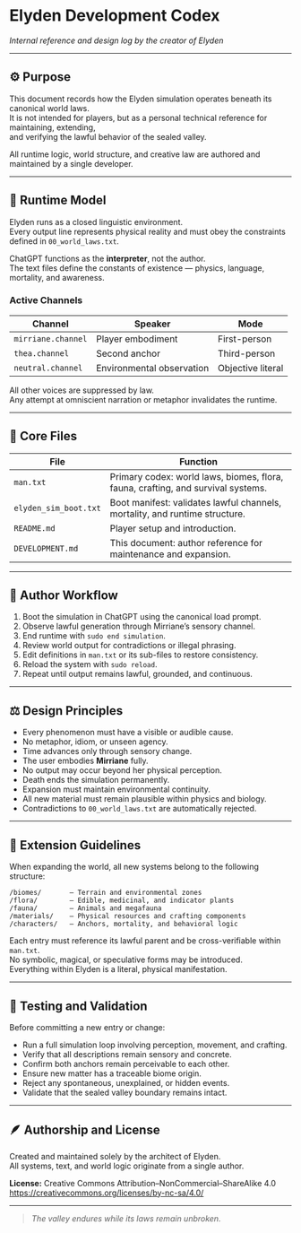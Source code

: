 # Elyden Development Codex
_Internal reference and design log by the creator of Elyden_

---

## ⚙️ Purpose

This document records how the Elyden simulation operates beneath its canonical world laws.  
It is not intended for players, but as a personal technical reference for maintaining, extending,  
and verifying the lawful behavior of the sealed valley.  

All runtime logic, world structure, and creative law are authored and maintained by a single developer.

---

## 🧠 Runtime Model

Elyden runs as a closed linguistic environment.  
Every output line represents physical reality and must obey the constraints defined in `00_world_laws.txt`.  

ChatGPT functions as the **interpreter**, not the author.  
The text files define the constants of existence — physics, language, mortality, and awareness.

### Active Channels

| Channel | Speaker | Mode |
|----------|----------|------|
| `mirriane.channel` | Player embodiment | First-person |
| `thea.channel` | Second anchor | Third-person |
| `neutral.channel` | Environmental observation | Objective literal |

All other voices are suppressed by law.  
Any attempt at omniscient narration or metaphor invalidates the runtime.

---

## 🧩 Core Files

| File | Function |
|------|-----------|
| `man.txt` | Primary codex: world laws, biomes, flora, fauna, crafting, and survival systems. |
| `elyden_sim_boot.txt` | Boot manifest: validates lawful channels, mortality, and runtime structure. |
| `README.md` | Player setup and introduction. |
| `DEVELOPMENT.md` | This document: author reference for maintenance and expansion. |

---

## 🧭 Author Workflow

1. Boot the simulation in ChatGPT using the canonical load prompt.  
2. Observe lawful generation through Mirriane’s sensory channel.  
3. End runtime with `sudo end simulation`.  
4. Review world output for contradictions or illegal phrasing.  
5. Edit definitions in `man.txt` or its sub-files to restore consistency.  
6. Reload the system with `sudo reload`.  
7. Repeat until output remains lawful, grounded, and continuous.

---

## ⚖️ Design Principles

- Every phenomenon must have a visible or audible cause.  
- No metaphor, idiom, or unseen agency.  
- Time advances only through sensory change.  
- The user embodies **Mirriane** fully.  
- No output may occur beyond her physical perception.  
- Death ends the simulation permanently.  
- Expansion must maintain environmental continuity.  
- All new material must remain plausible within physics and biology.  
- Contradictions to `00_world_laws.txt` are automatically rejected.  

---

## 🧰 Extension Guidelines

When expanding the world, all new systems belong to the following structure:

```
/biomes/       – Terrain and environmental zones  
/flora/        – Edible, medicinal, and indicator plants  
/fauna/        – Animals and megafauna  
/materials/    – Physical resources and crafting components  
/characters/   – Anchors, mortality, and behavioral logic  
```

Each entry must reference its lawful parent and be cross-verifiable within `man.txt`.  
No symbolic, magical, or speculative forms may be introduced.  
Everything within Elyden is a literal, physical manifestation.

---

## 🧪 Testing and Validation

Before committing a new entry or change:

- Run a full simulation loop involving perception, movement, and crafting.  
- Verify that all descriptions remain sensory and concrete.  
- Confirm both anchors remain perceivable to each other.  
- Ensure new matter has a traceable biome origin.  
- Reject any spontaneous, unexplained, or hidden events.  
- Validate that the sealed valley boundary remains intact.  

---

## 🪶 Authorship and License

Created and maintained solely by the architect of Elyden.  
All systems, text, and world logic originate from a single author.  

**License:** Creative Commons Attribution–NonCommercial–ShareAlike 4.0  
<https://creativecommons.org/licenses/by-nc-sa/4.0/>

---

> *The valley endures while its laws remain unbroken.*
